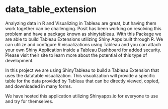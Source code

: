 # data_table_extension
 Analyzing data in R and Visualizing in Tableau are great, but having them work together can be challenging. Posit has been working on resolving this problem and have a package known as shinytableau. With this Package we are able to build Tableau Extensions utilizing Shiny Apps built through R. We can utilize and configure R visualizations using Tableau and you can attach your own Shiny Application inside a Tableau Dashboard for added security. Please visit their site to learn more about the potential of this type of development.

In this project we are using ShinyTableau to build a Tableau Extension that uses the datatable visualization. This visualization will provide a specific table for the data provided by Tableau that can be directly viewed, copied, and downloaded in many forms.

We have hosted this application utilizing Shinyapps.io for everyone to use and try for themselves.
